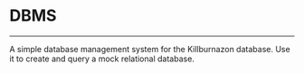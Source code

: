 # DBMS
<hr></hr>
A simple database management system for the Killburnazon database. Use it to create and query a mock relational database.
